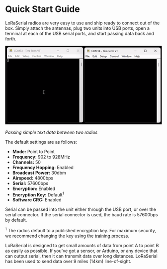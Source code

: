 # Quick Start Guide

LoRaSerial radios are very easy to use and ship ready to connect out of the box. Simply attach the antennas, plug two units into USB ports, open a terminal at each of the USB serial ports, and start passing data back and forth.

![Passing text between two terminals](Original/SparkFun%20LoRaSerial%20-%20P2P%20Serial%20Terminals.gif)

*Passing simple text data between two radios*

The default settings are as follows:

* **Mode:** Point to Point
* **Frequency:** 902 to 928MHz
* **Channels:** 50
* **Frequency Hopping:** Enabled
* **Broadcast Power:** 30dbm
* **Airspeed:** 4800bps
* **Serial:** 57600bps
* **Encryption:** Enabled
* **Encryption Key:** Default<sup>1</sup>
* **Software CRC:** Enabled

Serial can be passed into the unit either through the USB port, or over the serial connector. If the serial connector is used, the baud rate is 57600bps by default.

<sup>1</sup> The radios default to a published encryption key. For maximum security, we recommend changing the key using the [training process](http://docs.sparkfun.com/SparkFun_LoRaSerial/training/).

LoRaSerial is designed to get small amounts of data from point A to point B as easily as possible. If you've got a sensor, or Arduino, or any device that can output serial, then it can transmit data over long distances. LoRaSerial has been used to send data over 9 miles (14km) line-of-sight.
